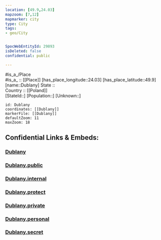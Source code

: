 ```yaml
---
location: [49.9,24.03] 
mapzoom: [7,12] 
mapmarker: city 
type: City
tags:
- geo/City


SpocWebEntityId: 29893
isDeleted: false
confidential: public

---
```

#is_a_/Place  
#is_a_ :: [[Place]] 
[has_place_longitude::24.03] 
[has_place_latitude::49.9] 
[name::Dublany] 
State ::  
Country :: [[Poland]]  
[StateId::] 
[Population::] 
[Unknown::] 


```leaflet
id: Dublany
coordinates: [[Dublany]] 
markerFile: [[Dublany]] 
defaultZoom: 11 
maxZoom: 18
```


## Confidential Links & Embeds: 

### [Dublany](/_Standards/Earth/Continent/Europe/Europe~East/Ukraine/Regions~Ukraine/L'viv/City/Dublany.md) 

### [Dublany.public](/_public/Earth/Continent/Europe/Europe~East/Ukraine/Regions~Ukraine/L'viv/City/Dublany.public.md) 

### [Dublany.internal](/_internal/Earth/Continent/Europe/Europe~East/Ukraine/Regions~Ukraine/L'viv/City/Dublany.internal.md) 

### [Dublany.protect](/_protect/Earth/Continent/Europe/Europe~East/Ukraine/Regions~Ukraine/L'viv/City/Dublany.protect.md) 

### [Dublany.private](/_private/Earth/Continent/Europe/Europe~East/Ukraine/Regions~Ukraine/L'viv/City/Dublany.private.md) 

### [Dublany.personal](/_personal/Earth/Continent/Europe/Europe~East/Ukraine/Regions~Ukraine/L'viv/City/Dublany.personal.md) 

### [Dublany.secret](/_secret/Earth/Continent/Europe/Europe~East/Ukraine/Regions~Ukraine/L'viv/City/Dublany.secret.md)


